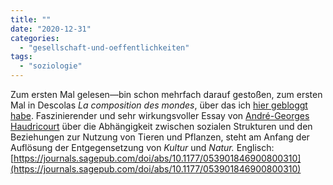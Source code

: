 ```yaml
---
title: ""
date: "2020-12-31"
categories: 
  - "gesellschaft-und-oeffentlichkeiten"
tags: 
  - "soziologie"
---
```


Zum ersten Mal gelesen—bin schon mehrfach darauf gestoßen, zum ersten Mal in Descolas _La composition des mondes_, über das ich [hier gebloggt habe](https://wittenbrink.net/lostandfound/eine-entdeckung-philippe-descolas-buch-la-composition-des-mondes/ "Eine Entdeckung: Philippe Descolas Buch “La composition des mondes” – Lost and Found"). Faszinierender und sehr wirkungsvoller Essay von [André-Georges Haudricourt](https://www.wikiwand.com/en/Andr%C3%A9-Georges_Haudricourt "André-Georges Haudricourt - Wikiwand") über die Abhängigkeit zwischen sozialen Strukturen und den Beziehungen zur Nutzung von Tieren und Pflanzen, steht am Anfang der Auflösung der Entgegensetzung von _Kultur_ und _Natur._ Englisch: [https://journals.sagepub.com/doi/abs/10.1177/053901846900800310](https://journals.sagepub.com/doi/abs/10.1177/053901846900800310)
